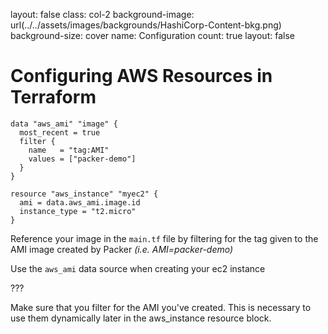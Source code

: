 
layout: false
class: col-2
background-image: url(../../assets/images/backgrounds/HashiCorp-Content-bkg.png)
background-size: cover
name: Configuration
count: true
layout: false

#  Configuring AWS Resources in Terraform

```hcl
data "aws_ami" "image" {
  most_recent = true
  filter {
    name   = "tag:AMI"
    values = ["packer-demo"]
  }
}

resource "aws_instance" "myec2" {
  ami = data.aws_ami.image.id
  instance_type = "t2.micro"
}
```
Reference your image in the `main.tf` file by filtering for the tag given to the AMI image created by Packer _(i.e. AMI=packer-demo)_

Use the `aws_ami` data source when creating your ec2 instance

???

Make sure that you filter for the AMI you've created. This is necessary to use them dynamically later in the aws_instance resource block. 



